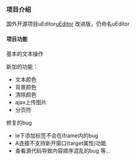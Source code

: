 
### 项目介绍
国外开源项目uEditor[uEditor](http://www.upian.com/upiansource/ueditor/en, 'uEditor') 改进版，仍命名uEditor


#### 项目功能
基本的文本操作

新加的功能：
* 文本颜色
* 背景颜色
* 清除颜色
* ajax上传图片
* 分页符

修复的bug
* ie下添加标签不会在iframe内的bug
* A连接不支持新开窗口(target属性)功能
* 查看源代码导致内容顺序混乱的bug
等...



